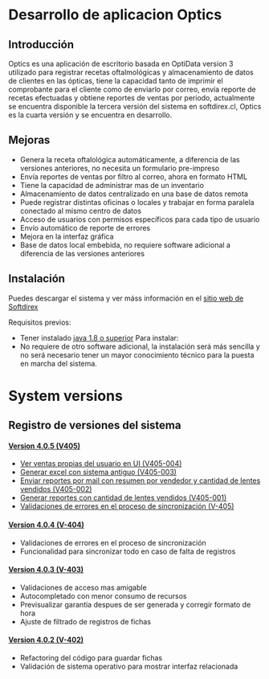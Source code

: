 # Desarrollo de aplicacion Optics

## Introducción

Optics es una aplicación de escritorio basada en OptiData version 3 utilizado para registrar recetas 
oftalmológicas y almacenamiento de datos de clientes en las ópticas, tiene la capacidad tanto de imprimir 
el comprobante para el cliente como de enviarlo por correo, envía reporte de recetas efectuadas y 
obtiene reportes de ventas por periodo, actualmente se encuentra disponible la tercera versión del 
sistema en softdirex.cl, Optics es la cuarta versión y se encuentra en desarrollo.

## Mejoras

- Genera la receta oftalológica automáticamente, a diferencia de las versiones anteriores, no necesita un formulario pre-impreso
- Envía reportes de ventas por filtro al correo, ahora en formato HTML
- Tiene la capacidad de administrar mas de un inventario
- Almacenamiento de datos centralizado en una base de datos remota
- Puede registrar distintas oficinas o locales y trabajar en forma paralela conectado al mismo centro de datos
- Acceso de usuarios con permisos específicos para cada tipo de usuario
- Envío automático de reporte de errores
- Mejora en la interfaz gráfica
- Base de datos local embebida, no requiere software adicional a diferencia de las versiones anteriores

## Instalación
Puedes descargar el sistema y ver máss información en el [sitio web de Softdirex](http://optidata.softdirex.cl)

Requisitos previos:
- Tener instalado [java 1.8 o superior](https://www.java.com/es/download/)
Para instalar:
- No requiere de otro software adicional, la instalación será más sencilla y no será necesario tener un mayor conocimiento 
técnico para la puesta en marcha del sistema.

 # System versions
 ## Registro de versiones del sistema

 #### [Version 4.0.5 (V405)](https://github.com/softdirex/DCSOptics/search?q=V405&type=Commits)
 
 - [Ver ventas propias del usuario en UI (V405-004)](https://github.com/softdirex/DCSOptics/search?q=V405-004&type=Commits)
 - [Generar excel con sistema antiguo (V405-003)](https://github.com/softdirex/DCSOptics/search?q=V405-003&type=Commits)
 - [Enviar reportes por mail con resumen por vendedor y cantidad de lentes vendidos (V405-002)](https://github.com/softdirex/DCSOptics/search?q=V405-002&type=Commits)
 - [Generar reportes con cantidad de lentes vendidos (V405-001)](https://github.com/softdirex/DCSOptics/search?q=V405-001&type=Commits)
 - [Validaciones de errores en el proceso de sincronización (V-405)](https://github.com/softdirex/DCSOptics/search?q=V-405&type=Commits)

 #### [Version 4.0.4 (V-404)](https://github.com/softdirex/DCSOptics/search?q=V-404&type=Commits)
 
 - Validaciones de errores en el proceso de sincronización
 - Funcionalidad para sincronizar todo en caso de falta de registros

 #### [Version 4.0.3 (V-403)](https://github.com/softdirex/DCSOptics/search?q=V-403&type=Commits)
 
 - Validaciones de acceso mas amigable
 - Autocompletado con menor consumo de recursos
 - Previsualizar garantia despues de ser generada y corregir formato de hora
 - Ajuste de filtrado de registros de fichas

 #### [Version 4.0.2 (V-402)](https://github.com/softdirex/DCSOptics/search?q=V-402&type=Commits)
 
 - Refactoring del código para guardar fichas
 - Validación de sistema operativo para mostrar interfaz relacionada

 